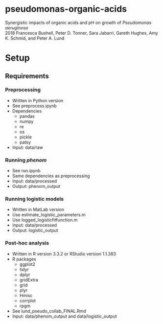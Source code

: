 # pseudomonas-organic-acids
Synergistic impacts of organic acids and pH on growth of _Pseudomonas aeruginosa_ \
2018 Francesca Bushell, Peter D. Tonner, Sara Jabarri, Gareth Hughes, Amy K. Schmid, and Peter A. Lund

# Setup

## Requirements

### Preprocessing
* Written in Python version 
* See preprocess.ipynb
* Dependencies 
  * pandas 
  * numpy
  * re
  * os
  * pickle
  * patsy
* Input: data/raw

### Running _phenom_
* See run.ipynb
* Same dependencies as preprocessing
* Input: data/processed
* Output: phenom_output

### Running logistic models 
* Written in MatLab version
* Use estimate_logistic_parameters.m 
* Use logged_logisticfitfunction.m
* Input: data/processed
* Output: logistic_output

### Post-hoc analysis 
* Written in R version 3.3.2 or RStudio version 1.1.383
* R packages 
  * ggplot2
  * tidyr
  * dplyr
  * gridExtra
  * grid
  * plyr
  * Hmisc
  * corrplot
  * rpgm
* See lund_pseudo_collab_FINAL.Rmd
* Input: data/phenom_output and data/logistic_output

